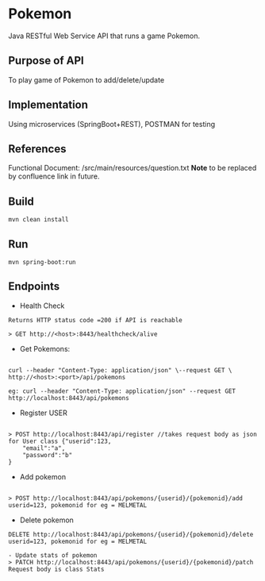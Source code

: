 # Pokemon
Java RESTful Web Service API that runs a game Pokemon.

## Purpose of API
To play game of Pokemon to add/delete/update

## Implementation      
Using microservices (SpringBoot+REST), POSTMAN for testing

## References

Functional Document:
/src/main/resources/question.txt
**Note** to be replaced by confluence link in future.

## Build

    mvn clean install
    
## Run

    mvn spring-boot:run

## Endpoints

- Health Check

```
Returns HTTP status code =200 if API is reachable

> GET http://<host>:8443/healthcheck/alive

```

- Get Pokemons: 

```

curl --header "Content-Type: application/json" \--request GET \ http://<host>:<port>/api/pokemons

eg: curl --header "Content-Type: application/json" --request GET http://localhost:8443/api/pokemons
```
- Register USER
```

> POST http://localhost:8443/api/register //takes request body as json for User class {"userid":123,
	"email":"a",
	"password":"b"
}
```
- Add pokemon
```

> POST http://localhost:8443/api/pokemons/{userid}/{pokemonid}/add  userid=123, pokemonid for eg = MELMETAL

```
- Delete pokemon
```> 
DELETE http://localhost:8443/api/pokemons/{userid}/{pokemonid}/delete userid=123, pokemonid for eg = MELMETAL
```

```
- Update stats of pokemon
> PATCH http://localhost:8443/api/pokemons/{userid}/{pokemonid}/patch Request body is class Stats
```
